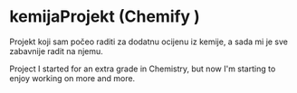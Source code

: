 # kemijaProjekt (Chemify )

Projekt koji sam počeo raditi za dodatnu ocijenu iz kemije, a sada mi je sve zabavnije radit na njemu.

Project I started for an extra grade in Chemistry, but now I'm starting to enjoy working on more and more.


